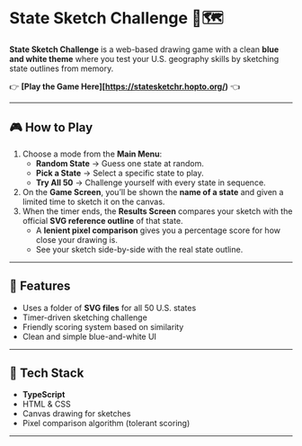 # State Sketch Challenge 🎨🗺️  

**State Sketch Challenge** is a web-based drawing game with a clean **blue and white theme** where you test your U.S. geography skills by sketching state outlines from memory.  

👉 **[Play the Game Here][https://statesketchr.hopto.org/)** 👈  

---

## 🎮 How to Play  
1. Choose a mode from the **Main Menu**:  
   - **Random State** → Guess one state at random.  
   - **Pick a State** → Select a specific state to play.  
   - **Try All 50** → Challenge yourself with every state in sequence.  
2. On the **Game Screen**, you’ll be shown the **name of a state** and given a limited time to sketch it on the canvas.  
3. When the timer ends, the **Results Screen** compares your sketch with the official **SVG reference outline** of that state.  
   - A **lenient pixel comparison** gives you a percentage score for how close your drawing is.  
   - See your sketch side-by-side with the real state outline.  

---

## 📂 Features  
- Uses a folder of **SVG files** for all 50 U.S. states  
- Timer-driven sketching challenge  
- Friendly scoring system based on similarity  
- Clean and simple blue-and-white UI  

---

## 🚀 Tech Stack  
- **TypeScript**  
- HTML & CSS  
- Canvas drawing for sketches  
- Pixel comparison algorithm (tolerant scoring)  

---
